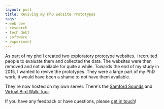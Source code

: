 ```yaml
---
layout: post
title: Reviving my PhD website Prototypes
tags:
- web dev
- research
- tech debt
- software
- experiment
---
```


As part of my phd I created two exploratory prototype websites. I recruited people to evaluate them and collected the data. The websites were then removed and not available for quite a while. Towards the end of my study in 2015, I wanted to revive the prototypes. They were a large part of my PhD work, it would have been a shame to not have them available.

They're now hosted on my own server. There's the [Samford Sounds](http://phd-prototypes.from.anotherbyte.net/prototypes/checklist) and [Virtual Bird Walk Tour](http://phd-prototypes.from.anotherbyte.net/prototypes/bird_tour).

If you have any feedback or have questions, please [get in touch](https://twitter.com/cofiem)!